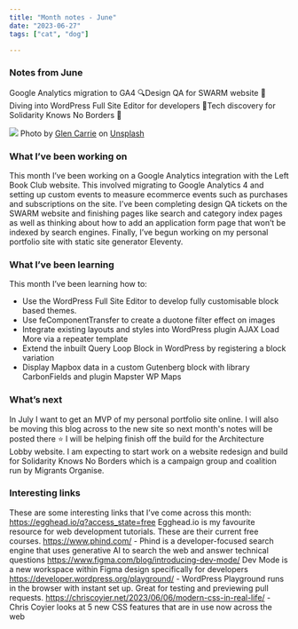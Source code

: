 ```yaml
---
title: "Month notes - June"
date: "2023-06-27"
tags: ["cat", "dog"]

---
```


### Notes from June

Google Analytics migration to GA4 🔍Design QA for SWARM website 💅 Diving into WordPress Full Site Editor for developers 🤿Tech discovery for Solidarity Knows No Borders 🧭

![](https://images.unsplash.com/photo-1589726310756-0198bd0d0fb2?ixlib=rb-4.0.3&ixid=M3wxMjA3fDB8MHxwaG90by1wYWdlfHx8fGVufDB8fHx8fA%3D%3D&auto=format&fit=crop&w=1770&q=80)
Photo by <a href="https://unsplash.com/@glencarrie?utm_source=unsplash&utm_medium=referral&utm_content=creditCopyText">Glen Carrie</a> on <a href="https://unsplash.com/photos/k06emqjiB7M?utm_source=unsplash&utm_medium=referral&utm_content=creditCopyText">Unsplash</a>

### What I’ve been working on

This month I’ve been working on a Google Analytics integration with the Left Book Club website. This involved migrating to Google Analytics 4 and setting up custom events to measure ecommerce events such as purchases and subscriptions on the site. I’ve been completing design QA tickets on the SWARM website and finishing pages like search and category index pages as well as thinking about how to add an application form page that won’t be indexed by search engines. Finally, I’ve begun working on my personal portfolio site with static site generator Eleventy.

### What I’ve been learning

This month I’ve been learning how to:

- Use the WordPress Full Site Editor to develop fully customisable block based themes.
- Use feComponentTransfer to create a duotone filter effect on images
- Integrate existing layouts and styles into WordPress plugin AJAX Load More via a repeater template
- Extend the inbuilt Query Loop Block in WordPress by registering a block variation
- Display Mapbox data in a custom Gutenberg block with library CarbonFields and plugin Mapster WP Maps

### What’s next

In July I want to get an MVP of my personal portfolio site online. I will also be moving this blog across to the new site so next month's notes will be posted there ⭐ I will be helping finish off the build for the Architecture Lobby website. I am expecting to start work on a website redesign and build for Solidarity Knows No Borders which is a campaign group and coalition run by Migrants Organise.

### Interesting links

These are some interesting links that I’ve come across this month:
https://egghead.io/q?access_state=free Egghead.io is my favourite resource for web development tutorials. These are their current free courses.
https://www.phind.com/ - Phind is a developer-focused search engine that uses generative AI to search the web and answer technical questions
https://www.figma.com/blog/introducing-dev-mode/ Dev Mode is a new workspace within Figma design specifically for developers
https://developer.wordpress.org/playground/ - WordPress Playground runs in the browser with instant set up. Great for testing and previewing pull requests.
https://chriscoyier.net/2023/06/06/modern-css-in-real-life/ - Chris Coyier looks at 5 new CSS features that are in use now across the web
